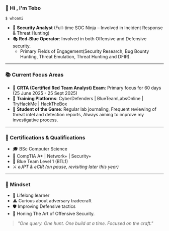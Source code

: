 ### :wave: Hi , I'm Tebo

`$ whoami` 

*  :ninja: **Security Analyst** (Full-time SOC Ninja – Involved in Incident Response & Threat Hunting) 
*  :performing_arts: __Red-Blue Operator__: Involved in both Offensive and Defensive security.
   *   Primary Fields of Engagement(Security Research, Bug Bounty Hunting, Threat Emulation, Threat Hunting and DFIR). 

---

### :books: Current Focus Areas

*   :bow_and_arrow: **CRTA (Certified Red Team Analyst) Exam**: Primary focus for 60 days (25 June 2025 - 25 Sept 2025)
*   :test_tube: **Training Platforms**: CyberDefenders | BlueTeamLabsOnline | TryHackMe | HackTheBox
*   :notebook: **Student of the Game**: Regular lab journaling, Frequent reviewing of threat intel and detection reports, Always aiming to improve my investigative process.

----

### :scroll: Certifications & Qualifications

*   :mortar_board: BSc Computer Science
*   :briefcase: CompTIA A+ | Network+ | Security+
*   :large_blue_diamond: Blue Team Level 1 (BTL1)
*   :crossed_swords: _eJPT & eCIR (on pause, revisiting later this year)_

---

### :brain: Mindset

*  :seedling: Lifelong learner
*  :warning: Curious about adversary tradecraft
*  :shield: Improving Defensive tactics
*  :dart: Honing The Art of Offensive Security.
 
> _"One query. One hunt. One build at a time. Focused on the craft."_


